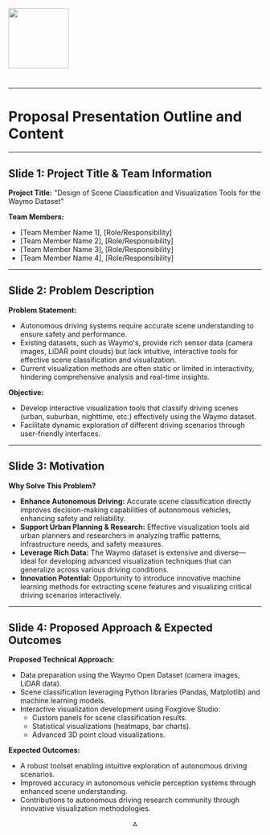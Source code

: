 <img src="https://r2cdn.perplexity.ai/pplx-full-logo-primary-dark%402x.png" class="logo" width="120"/>

# 

---

# Proposal Presentation Outline and Content

---

## Slide 1: Project Title \& Team Information

**Project Title:**
"Design of Scene Classification and Visualization Tools for the Waymo Dataset"

**Team Members:**

- [Team Member Name 1], [Role/Responsibility]
- [Team Member Name 2], [Role/Responsibility]
- [Team Member Name 3], [Role/Responsibility]
- [Team Member Name 4], [Role/Responsibility]

---

## Slide 2: Problem Description

**Problem Statement:**

- Autonomous driving systems require accurate scene understanding to ensure safety and performance.
- Existing datasets, such as Waymo's, provide rich sensor data (camera images, LiDAR point clouds) but lack intuitive, interactive tools for effective scene classification and visualization.
- Current visualization methods are often static or limited in interactivity, hindering comprehensive analysis and real-time insights.

**Objective:**

- Develop interactive visualization tools that classify driving scenes (urban, suburban, nighttime, etc.) effectively using the Waymo dataset.
- Facilitate dynamic exploration of different driving scenarios through user-friendly interfaces.

---

## Slide 3: Motivation

**Why Solve This Problem?**

- **Enhance Autonomous Driving:** Accurate scene classification directly improves decision-making capabilities of autonomous vehicles, enhancing safety and reliability.
- **Support Urban Planning \& Research:** Effective visualization tools aid urban planners and researchers in analyzing traffic patterns, infrastructure needs, and safety measures.
- **Leverage Rich Data:** The Waymo dataset is extensive and diverse—ideal for developing advanced visualization techniques that can generalize across various driving conditions.
- **Innovation Potential:** Opportunity to introduce innovative machine learning methods for extracting scene features and visualizing critical driving scenarios interactively.

---

## Slide 4: Proposed Approach \& Expected Outcomes

**Proposed Technical Approach:**

- Data preparation using the Waymo Open Dataset (camera images, LiDAR data).
- Scene classification leveraging Python libraries (Pandas, Matplotlib) and machine learning models.
- Interactive visualization development using Foxglove Studio:
    - Custom panels for scene classification results.
    - Statistical visualizations (heatmaps, bar charts).
    - Advanced 3D point cloud visualizations.

**Expected Outcomes:**

- A robust toolset enabling intuitive exploration of autonomous driving scenarios.
- Improved accuracy in autonomous vehicle perception systems through enhanced scene understanding.
- Contributions to autonomous driving research community through innovative visualization methodologies.

<div style="text-align: center">⁂</div>

[^1]: https://ppl-ai-file-upload.s3.amazonaws.com/web/direct-files/53761015/e5d7d045-55ec-4d79-a5da-4ca0926a27d3/project_proposal.md

[^2]: https://ppl-ai-file-upload.s3.amazonaws.com/web/direct-files/53761015/e5d7d045-55ec-4d79-a5da-4ca0926a27d3/project_proposal.md

